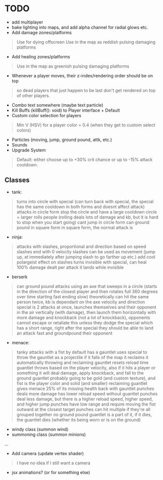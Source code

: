 # TODO

- add multiplayer
- bake lighting into maps, and add alpha channel for radial glows etc.
- Add damage zones/platforms
> Use for dying offscreen
> Use in the map as reddish pulsing damaging platforms
- Add healing zones/platforms
> Use in the map as greenish pulsing damaging platforms
- Whenever a player moves, their z-index/rendering order should be on top
> so dead players that just happen to be last don't get rendered on top of
> other players.
- Combo text somewhere (maybe text particle)
- Kill Buffs (killBuff(): void) to Player interface + Default
- Custom color selection for players
> Min V (HSV) for a player color = 0.4 (when they get to custom select colors)
- Particles (moving, jump, ground pound, attk, etc.)
- Sounds
- Upgrade System
> Default: either choose up to +30% crit chance or up to -15% attack cooldown.

## Classes
- tank:
> turns into circle with special (can turn back with special, the special has the same cooldown in both forms and doesnt affect attack)
> attacks in circle form stop the circle and have a large cooldown
> circle = larger
> rolls people (rolling deals lots of damage and kb, but it is hard to stop when you start going)
> cant jump in circle form
> can ground pound in square form
> in square form, the normal attack is
- ninja:
> attacks with slashes, proportional and direction based on speed
> slashes end with 0 velocity
> slashes can be used as movement (jump up, at immediately after jumping slash to go farther up etc.)
> add cool polargeist effect on slashes
> turns invisible with special, can heal 100% damage dealt per attack it lands while invisible
- berserk
> can ground pound
> attacks using an axe that sweeps in a circle (starts in the direction of the closest player and then rotates full 360 degrees over time starting fast ending slow) theoretically can hit the same person twice, kb is dependant on the axe velocity and direction
> special is 2 attacks at once, launches themselves and their opponent in the air vertically (with damage), then launch them horizontally with more damage and knockback (not a lot of knockback), opponents cannot escape or retaliate this unless they dodge the special which has a short range, right after the special they should be able to land an attack fast and groundpound their opponent
- menace:
> tanky
> attacks with a fist
> by default has a gauntlet
> uses special to throw the gauntlet as a projectile
> if it falls of the map it reclaims it automatically
> throwing and reclaiming gauntlet resets reload time
> guantlet throws based on the player velocity, also if it hits a player or something it will deal damage, apply knockback, and fall to the ground
> guantlet probably going to be gold (and custom texture), and fist is the player color and solid (and smaller)
> reclaiming guantlet gives menace 25% of its missing health back
> with gauntlet punches deals more damage has lower reload speed
> without guantlet punches deal less damage, but there is a higher reload speed, higher speed, and higher jump
> punches have low range and require moving the fist outward at the closest target
> punches can hit multiple if they're all grouped together
> no ground pound
> guantlet is a part of it, if it dies, the guantlet dies (whether its being worn or is on the ground)
- windy class (summon wind)
- summoning class (summon minions)

...

- Add camera (update vertex shader)
> I have no idea if I still want a camera
- jsx animations? (or for something else)
